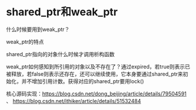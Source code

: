 # shared_ptr和weak_ptr

什么时候要用到weak_ptr？

weak_ptr的特点

shared_ptr指向的对象什么时候才调用析构函数

weak_ptr如何感知到所引用的对象以及不存在了？通过expired，若true则表示已被释放，若false则表示还存在，还可以继续使用，它本身要通过shared_ptr来初始化，并不增加引用计数。获得对应的shared_ptr要用lock()



核心源码实现：https://blog.csdn.net/dong_beijing/article/details/79504591 、 https://blog.csdn.net/ithiker/article/details/51532484